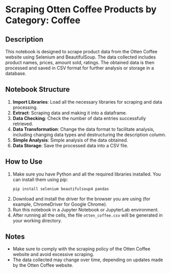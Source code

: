 # Scraping Otten Coffee Products by Category: Coffee

## Description
This notebook is designed to scrape product data from the Otten Coffee website using Selenium and BeautifulSoup. The data collected includes product names, prices, amount sold, ratings. The obtained data is then processed and saved in CSV format for further analysis or storage in a database.

## Notebook Structure
1. **Import Libraries**: Load all the necessary libraries for scraping and data processing.
2. **Extract**: Scraping data and making it into a dataframe.
3. **Data Checking**: Check the number of data entries successfully retrieved.
4. **Data Transformation**: Change the data format to facilitate analysis, including changing data types and destructuring the description column.
5. **Simple Analysis**: Simple analysis of the data obtained.
6. **Data Storage**: Save the processed data into a CSV file.

## How to Use
1. Make sure you have Python and all the required libraries installed. You can install them using pip:
   ```bash
   pip install selenium beautifulsoup4 pandas
   ```
2. Download and install the driver for the browser you are using (for example, ChromeDriver for Google Chrome).
3. Run this notebook in a Jupyter Notebook or JupyterLab environment.
4. After running all the cells, the file `otten_coffee.csv` will be generated in your working directory.

## Notes
- Make sure to comply with the scraping policy of the Otten Coffee website and avoid excessive scraping.
- The data collected may change over time, depending on updates made by the Otten Coffee website.